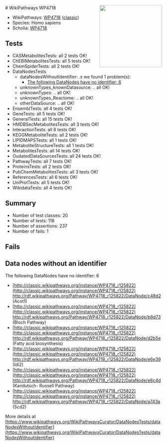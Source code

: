 <img style="float: right; width: 200px" src="https://upload.wikimedia.org/wikipedia/commons/thumb/8/83/Wplogo_with_text_500.png/640px-Wplogo_with_text_500.png" />
# WikiPathways WP4718

* WikiPathways: [WP4718](https://wikipathways.org/pathways/WP4718) ([classic](https://classic.wikipathways.org/instance/WP4718))
* Species: Homo sapiens
* Scholia: [WP4718](https://scholia.toolforge.org/wikipathways/WP4718)
## Tests
* CASMetabolitesTests: all 2 tests OK!
* ChEBIMetabolitesTests: all 5 tests OK!
* ChemSpiderTests: all 2 tests OK!
* DataNodesTests
    * dataNodesWithoutIdentifier: .x we found 1 problem(s):
        * [The following DataNodes have no identifier: 6](#d2d32fa5)
    * unknownTypes_knownDatasource: .. all OK!
    * unknownTypes: .. all OK!
    * unknownTypes_Reactome: .. all OK!
    * otherDataSource: .. all OK!
* EnsemblTests: all 4 tests OK!
* GeneTests: all 5 tests OK!
* GeneralTests: all 15 tests OK!
* HMDBSecMetabolitesTests: all 3 tests OK!
* InteractionTests: all 8 tests OK!
* KEGGMetaboliteTests: all 2 tests OK!
* LIPIDMAPSTests: all 1 tests OK!
* MetaboliteStructureTests: all 1 tests OK!
* MetabolitesTests: all 14 tests OK!
* OudatedDataSourcesTests: all 24 tests OK!
* PathwayTests: all 7 tests OK!
* ProteinsTests: all 2 tests OK!
* PubChemMetabolitesTests: all 3 tests OK!
* ReferencesTests: all 6 tests OK!
* UniProtTests: all 5 tests OK!
* WikidataTests: all 4 tests OK!


## Summary

* Number of test classes: 20
* Number of tests: 118
* Number of assertions: 237
* Number of fails: 1

## Fails

<a name="d2d32fa5" />

## Data nodes without an identifier

The following DataNodes have no identifier: 6

* [http://classic.wikipathways.org/instance/WP4718_r125822](http://classic.wikipathways.org/instance/WP4718_r125822) http://rdf.wikipathways.org/Pathway/WP4718_r125822/DataNode/c48d2 (Acot1)
* [http://classic.wikipathways.org/instance/WP4718_r125822](http://classic.wikipathways.org/instance/WP4718_r125822) http://rdf.wikipathways.org/Pathway/WP4718_r125822/DataNode/b8d73 (Bloch Pathway)
* [http://classic.wikipathways.org/instance/WP4718_r125822](http://classic.wikipathways.org/instance/WP4718_r125822) http://rdf.wikipathways.org/Pathway/WP4718_r125822/DataNode/d2b5e (Fatty acid biosynthesis)
* [http://classic.wikipathways.org/instance/WP4718_r125822](http://classic.wikipathways.org/instance/WP4718_r125822) http://rdf.wikipathways.org/Pathway/WP4718_r125822/DataNode/e6e39 (Idi2)
* [http://classic.wikipathways.org/instance/WP4718_r125822](http://classic.wikipathways.org/instance/WP4718_r125822) http://rdf.wikipathways.org/Pathway/WP4718_r125822/DataNode/e6c4d (Kandutsch-
Russell 
Pathway)
* [http://classic.wikipathways.org/instance/WP4718_r125822](http://classic.wikipathways.org/instance/WP4718_r125822) http://rdf.wikipathways.org/Pathway/WP4718_r125822/DataNode/a743a (Scd2)


More details at [https://www.wikipathways.org/WikiPathwaysCurator/DataNodesTests/dataNodesWithoutIdentifier](https://www.wikipathways.org/WikiPathwaysCurator/DataNodesTests/dataNodesWithoutIdentifier)

